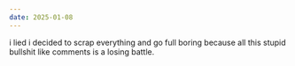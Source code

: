 ```yaml
---
date: 2025-01-08
---
```


i lied i decided to scrap everything and go full boring because all this stupid bullshit like comments is a losing battle.
